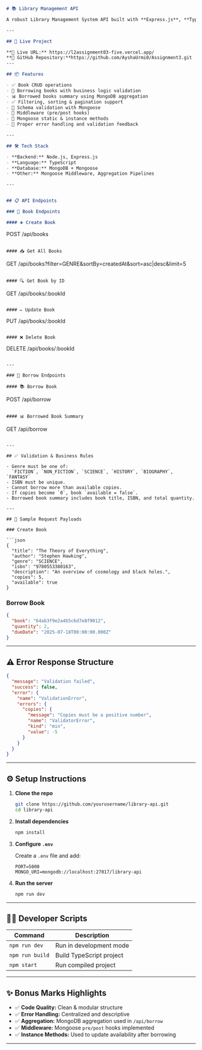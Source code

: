 ```markdown
# 📚 Library Management API

A robust Library Management System API built with **Express.js**, **TypeScript**, and **MongoDB (Mongoose)**. This API handles book management, borrowing operations, and borrowing summary statistics using aggregation pipelines.

---

## 🚀 Live Project

**🔗 Live URL:** https://l2assignment03-five.vercel.app/ 
**📁 GitHub Repository:**https://github.com/AyshaUrmi0/Assignment3.git
---

## 📦 Features

- ✅ Book CRUD operations
- 📖 Borrowing books with business logic validation
- 📊 Borrowed books summary using MongoDB aggregation
- ✅ Filtering, sorting & pagination support
- 📎 Schema validation with Mongoose
- 🔁 Middleware (pre/post hooks)
- 📌 Mongoose static & instance methods
- 🚫 Proper error handling and validation feedback

---

## 🛠 Tech Stack

- **Backend:** Node.js, Express.js
- **Language:** TypeScript
- **Database:** MongoDB + Mongoose
- **Other:** Mongoose Middleware, Aggregation Pipelines

---


## 📋 API Endpoints

### 🔹 Book Endpoints

#### ➕ Create Book

```
POST /api/books
```

#### 📥 Get All Books

```
GET /api/books?filter=GENRE&sortBy=createdAt&sort=asc|desc&limit=5
```

#### 🔍 Get Book by ID

```
GET /api/books/:bookId
```

#### ✏️ Update Book

```
PUT /api/books/:bookId
```

#### ❌ Delete Book

```
DELETE /api/books/:bookId
```

---

### 🔹 Borrow Endpoints

#### 📚 Borrow Book

```
POST /api/borrow
```

#### 📊 Borrowed Book Summary

```
GET /api/borrow
```

---

## ✅ Validation & Business Rules

- Genre must be one of:  
  `FICTION`, `NON_FICTION`, `SCIENCE`, `HISTORY`, `BIOGRAPHY`, `FANTASY`
- ISBN must be unique.
- Cannot borrow more than available copies.
- If copies become `0`, book `available = false`.
- Borrowed book summary includes book title, ISBN, and total quantity.

---

## 🧪 Sample Request Payloads

### Create Book

```json
{
  "title": "The Theory of Everything",
  "author": "Stephen Hawking",
  "genre": "SCIENCE",
  "isbn": "9780553380163",
  "description": "An overview of cosmology and black holes.",
  "copies": 5,
  "available": true
}
```

### Borrow Book

```json
{
  "book": "64ab3f9e2a4b5c6d7e8f9012",
  "quantity": 2,
  "dueDate": "2025-07-18T00:00:00.000Z"
}
```

---

## ⚠️ Error Response Structure

```json
{
  "message": "Validation failed",
  "success": false,
  "error": {
    "name": "ValidationError",
    "errors": {
      "copies": {
        "message": "Copies must be a positive number",
        "name": "ValidatorError",
        "kind": "min",
        "value": -5
      }
    }
  }
}
```

---

## ⚙️ Setup Instructions

1. **Clone the repo**

   ```bash
   git clone https://github.com/yourusername/library-api.git
   cd library-api
   ```

2. **Install dependencies**

   ```bash
   npm install
   ```

3. **Configure `.env`**

   Create a `.env` file and add:

   ```
   PORT=5000
   MONGO_URI=mongodb://localhost:27017/library-api
   ```

4. **Run the server**

   ```bash
   npm run dev
   ```

---

## 👨‍💻 Developer Scripts

| Command         | Description               |
|----------------|---------------------------|
| `npm run dev`  | Run in development mode   |
| `npm run build`| Build TypeScript project  |
| `npm start`    | Run compiled project      |

---

## ✨ Bonus Marks Highlights

- ✅ **Code Quality:** Clean & modular structure
- ✅ **Error Handling:** Centralized and descriptive
- ✅ **Aggregation:** MongoDB aggregation used in `/api/borrow`
- ✅ **Middleware:** Mongoose `pre/post` hooks implemented
- ✅ **Instance Methods:** Used to update availability after borrowing

---


